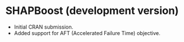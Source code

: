 # SHAPBoost (development version)

* Initial CRAN submission.
* Added support for AFT (Accelerated Failure Time) objective.
